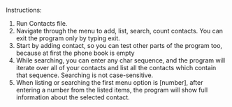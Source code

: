Instructions:

1. Run Contacts file.
2. Navigate through the menu to add, list, search, count contacts. You can exit the program only by typing exit.
3. Start by adding contact, so you can test other parts of the program too, because at first the phone book is empty
4. While searching, you can enter any char sequence, and the program will iterate over all of your contacts and list all
the contacts which contain that sequence. Searching is not case-sensitive.
5. When listing or searching the first menu option is [number], after entering a number from the listed items,
the program will show full information about the selected contact.